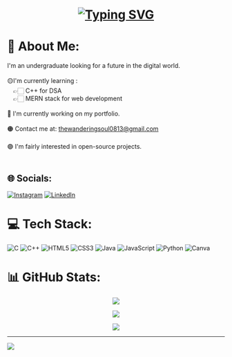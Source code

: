<h1 align="center">
  <a href="https://git.io/typing-svg"><img src="https://readme-typing-svg.herokuapp.com?font=Montserrat&weight=500&size=30&duration=3000&pause=1000&center=true&vCenter=true&random=false&width=435&lines=Hello+there.;I'm+Shafee." alt="Typing SVG" /></a>
</h1>

# 💫 About Me:
I'm an undergraduate looking for a future in the digital world.<br><br>🟡I'm currently learning :<br>&emsp;👉🏻   C++ for DSA<br><t>&emsp;👉🏻   MERN stack for web development<br><br>🔴 I'm currently working on my portfolio.<br><br>
🟠 Contact me at: thewanderingsoul0813@gmail.com<br><br>
🟣 I'm fairly interested in open-source projects.<br><br>



## 🌐 Socials:
[![Instagram](https://img.shields.io/badge/Instagram-%23E4405F.svg?logo=Instagram&logoColor=white)](https://instagram.com/thewanderingsoul08) [![LinkedIn](https://img.shields.io/badge/LinkedIn-%230077B5.svg?logo=linkedin&logoColor=white)](https://linkedin.com/in/www.linkedin.com/in/mohammed-abdul-shafee-1a6984284) 

# 💻 Tech Stack:
![C](https://img.shields.io/badge/c-%2300599C.svg?style=for-the-badge&logo=c&logoColor=white) ![C++](https://img.shields.io/badge/c++-%2300599C.svg?style=for-the-badge&logo=c%2B%2B&logoColor=white) ![HTML5](https://img.shields.io/badge/html5-%23E34F26.svg?style=for-the-badge&logo=html5&logoColor=white) ![CSS3](https://img.shields.io/badge/css3-%231572B6.svg?style=for-the-badge&logo=css3&logoColor=white) ![Java](https://img.shields.io/badge/java-%23ED8B00.svg?style=for-the-badge&logo=openjdk&logoColor=white) ![JavaScript](https://img.shields.io/badge/javascript-%23323330.svg?style=for-the-badge&logo=javascript&logoColor=%23F7DF1E) ![Python](https://img.shields.io/badge/python-3670A0?style=for-the-badge&logo=python&logoColor=ffdd54) ![Canva](https://img.shields.io/badge/Canva-%2300C4CC.svg?style=for-the-badge&logo=Canva&logoColor=white)

# 📊 GitHub Stats:
<div align="center">

![](https://github-readme-stats.vercel.app/api?username=Shafee0813&theme=dark&hide_border=false&include_all_commits=false&count_private=false)<br/>

</div>

<div align="center">

![](https://github-readme-streak-stats.herokuapp.com/?user=Shafee0813&theme=dark&hide_border=false)<br/>

</div>


<div align="center">

![](https://github-readme-stats.vercel.app/api/top-langs/?username=Shafee0813&theme=dark&hide_border=false&include_all_commits=false&count_private=false&layout=compact)


</div>

---

[![](https://visitcount.itsvg.in/api?id=Shafee0813&icon=0&color=0)](https://visitcount.itsvg.in)

<!-- Proudly created with GPRM ( https://gprm.itsvg.in ) -->
